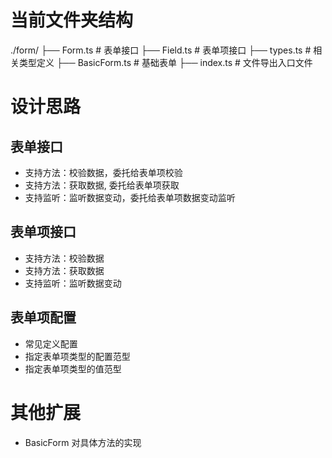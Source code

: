 # 当前文件夹结构
./form/
├── Form.ts # 表单接口
├── Field.ts # 表单项接口
├── types.ts # 相关类型定义
├── BasicForm.ts # 基础表单
├── index.ts # 文件导出入口文件


# 设计思路

## 表单接口
* 支持方法：校验数据，委托给表单项校验
* 支持方法：获取数据, 委托给表单项获取
* 支持监听：监听数据变动，委托给表单项数据变动监听

## 表单项接口
* 支持方法：校验数据
* 支持方法：获取数据
* 支持监听：监听数据变动

## 表单项配置
* 常见定义配置
* 指定表单项类型的配置范型
* 指定表单项类型的值范型



# 其他扩展
* BasicForm 对具体方法的实现
